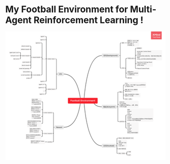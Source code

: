 # My Football Environment for Multi-Agent Reinforcement Learning !

![Getting Started](./mindmap.png)